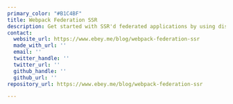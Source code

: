 ```yaml
---
primary_color: "#B1C4BF"
title: Webpack Federation SSR
description: Get started with SSR'd federated applications by using distributed pre-rendering.
contact:
  website_url: https://www.ebey.me/blog/webpack-federation-ssr
  made_with_url: ''
  email: ''
  twitter_handle: ''
  twitter_url: ''
  github_handle: ''
  github_url: ''
repository_url: https://www.ebey.me/blog/webpack-federation-ssr

---
```

